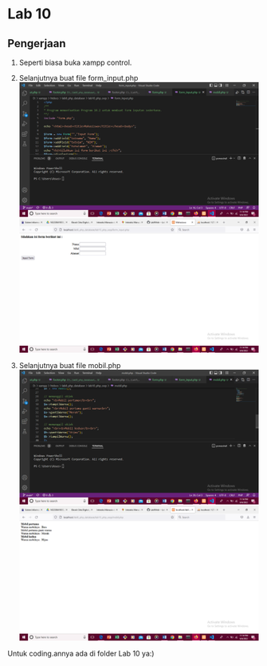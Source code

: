 # Lab 10
## Pengerjaan

1. Seperti biasa buka xampp control.

2. Selanjutnya buat file form_input.php
![Screenshot(390).png](https://github.com/asriliya/Lab9dan10Web/blob/main/Lab10/pict/Screenshot%20(390).png)
![Screenshot(389).png](https://github.com/asriliya/Lab9dan10Web/blob/main/Lab10/pict/Screenshot%20(389).png)


3. Selanjutnya buat file mobil.php
![Screenshot(391).png](https://github.com/asriliya/Lab9dan10Web/blob/main/Lab10/pict/Screenshot%20(391).png)
![Screenshot(388).png](https://github.com/asriliya/Lab9dan10Web/blob/main/Lab10/pict/Screenshot%20(388).png)

Untuk coding.annya ada di folder Lab 10 ya:)
